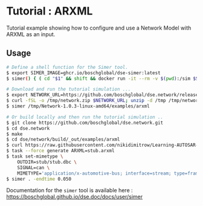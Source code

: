 <!--
Copyright 2024 Robert Bosch GmbH

SPDX-License-Identifier: Apache-2.0
-->

# Tutorial : ARXML

Tutorial example showing how to configure and use a Network Model with ARXML as an input.


## Usage

```bash
# Define a shell function for the Simer tool.
$ export SIMER_IMAGE=ghcr.io/boschglobal/dse-simer:latest
$ simer() { ( cd "$1" && shift && docker run -it --rm -v $(pwd):/sim $SIMER_IMAGE "$@"; ) }

# Download and run the tutorial simulation ...
$ export NETWORK_URL=https://github.com/boschglobal/dse.network/releases/download/v1.0.3/Network-1.0.3-linux-amd64.zip
$ curl -fSL -o /tmp/network.zip $NETWORK_URL; unzip -d /tmp /tmp/network.zip
$ simer /tmp/Network-1.0.3-linux-amd64/examples/arxml

# Or build locally and then run the tutorial simulation ..
$ git clone https://github.com/boschglobal/dse.network.git
$ cd dse.network
$ make
$ cd dse/network/build/_out/examples/arxml
$ curl https://raw.githubusercontent.com/nikidimitrow/Learning-AUTOSAR-fundamental/master/BasicsOfAUTOSAR/MyECU.ecuc.arxml --output stub.arxml
$ task --force generate ARXML=stub.arxml
$ task set-mimetype \
    OUTDIR=stub/stub.dbc \
    SIGNAL=can \
    MIMETYPE='application/x-automotive-bus; interface=stream; type=frame; bus=can; schema=fbs; bus_id=1; node_id=2; interface_id=1'
$ simer . -endtime 0.050
```

Documentation for the `simer` tool is available here : <https://boschglobal.github.io/dse.doc/docs/user/simer>
